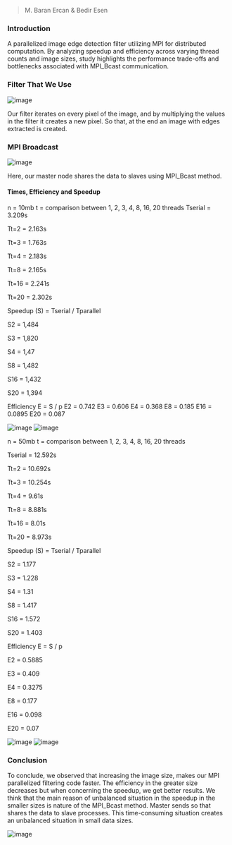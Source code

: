>M. Baran Ercan & Bedir Esen

### Introduction
A parallelized image edge detection filter utilizing MPI for distributed computation. By analyzing speedup and efficiency across varying thread counts and image sizes, study highlights the performance trade-offs and bottlenecks associated with MPI_Bcast communication.


### Filter That We Use

![image](https://github.com/user-attachments/assets/83f6e6cf-487f-4a88-931e-d107f9c9f06d)

Our filter iterates on every pixel of the image, and by multiplying the values in the filter it creates a new
pixel. So that, at the end an image with edges extracted is created.


### MPI Broadcast

![image](https://github.com/user-attachments/assets/3255ea6a-092d-4431-9ebb-a150b97ed0e8)

Here, our master node shares the data to slaves using MPI_Bcast method.

#### Times, Efficiency and Speedup
n = 10mb t = comparison between 1, 2, 3, 4, 8, 16, 20 threads
Tserial = 3.209s

Tt=2 = 2.163s

Tt=3 = 1.763s

Tt=4 = 2.183s

Tt=8 = 2.165s

Tt=16 = 2.241s

Tt=20 = 2.302s


Speedup (S) = Tserial / Tparallel

S2 = 1,484

S3 = 1,820

S4 = 1,47

S8 = 1,482

S16 = 1,432

S20 = 1,394


Efficiency E = S / p
E2 = 0.742
E3 = 0.606
E4 = 0.368
E8 = 0.185
E16 = 0.0895
E20 = 0.087

![image](https://github.com/user-attachments/assets/c6d8d499-b498-465a-9f67-c0b5ec43f2f6)
![image](https://github.com/user-attachments/assets/e18503d8-8eb6-477e-91eb-954b5ff30de7)




n = 50mb t = comparison between 1, 2, 3, 4, 8, 16, 20 threads

Tserial = 12.592s

Tt=2 = 10.692s

Tt=3 = 10.254s

Tt=4 = 9.61s

Tt=8 = 8.881s

Tt=16 = 8.01s

Tt=20 = 8.973s

Speedup (S) = Tserial / Tparallel

S2 = 1.177

S3 = 1.228

S4 = 1.31

S8 = 1.417

S16 = 1.572

S20 = 1.403

Efficiency E = S / p

E2 = 0.5885

E3 = 0.409

E4 = 0.3275

E8 = 0.177

E16 = 0.098

E20 = 0.07

![image](https://github.com/user-attachments/assets/2f92c64d-0527-4ebd-aaef-1c4c92adae06)
![image](https://github.com/user-attachments/assets/da7f08d3-2957-44ed-9b9b-5d3fd42b0a80)


### Conclusion

To conclude, we observed that increasing the image size, makes our MPI parallelized filtering code
faster. The efficiency in the greater size decreases but when concerning the speedup, we get better results.
We think that the main reason of unbalanced situation in the speedup in the smaller sizes is nature of the
MPI_Bcast method. Master sends so that shares the data to slave processes. This time-consuming
situation creates an unbalanced situation in small data sizes.

![image](https://github.com/user-attachments/assets/bd98ceeb-bc74-4797-9291-6002269d6b00)
